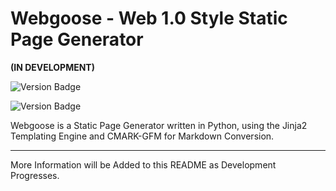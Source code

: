 # Webgoose - Web 1.0 Style Static Page Generator

**(IN DEVELOPMENT)** 

![Version Badge](https://raster.shields.io/badge/Version-0.3.4-green)

![Version Badge](https://raster.shields.io/badge/Version-0.3.4-green)

Webgoose is a Static Page Generator written in Python, using the Jinja2 Templating Engine and CMARK-GFM for Markdown Conversion.

---

More Information will be Added to this README as Development Progresses.

